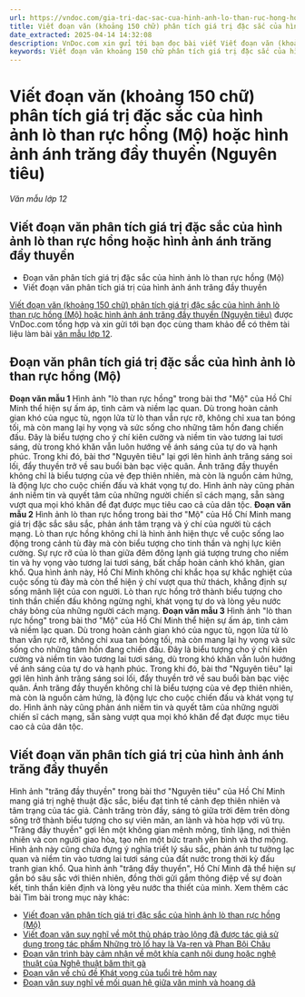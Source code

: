 ```yaml
---
url: https://vndoc.com/gia-tri-dac-sac-cua-hinh-anh-lo-than-ruc-hong-hoac-hinh-anh-anh-trang-day-thuyen-334836
title: Viết đoạn văn (khoảng 150 chữ) phân tích giá trị đặc sắc của hình ảnh lò than rực hồng (Mộ) hoặc hình ảnh ánh trăng đầy thuyền (Nguyên tiêu) - Văn mẫu lớp 12 - VnDoc.com
date_extracted: 2025-04-14 14:32:08
description: VnDoc.com xin gửi tới bạn đọc bài viết Viết đoạn văn (khoảng 150 chữ) phân tích giá trị đặc sắc của hình ảnh lò than rực hồng (Mộ) hoặc hình ảnh ánh trăng đầy thuyền (Nguyên tiêu) để bạn đọc cùng tham khảo nhé.
keywords: Viết đoạn văn khoảng 150 chữ phân tích giá trị đặc sắc của hình ảnh lò than rực hồng Mộ hoặc hình ảnh ánh trăng đầy thuyền Nguyên tiêu,ngữ văn 12,văn mẫu lớp 12,ngữ văn 12 kết nối tri thức,văn mẫu lớp 12 kết nối tri thức,Viết đoạn văn phân tích giá trị của hình ảnh ánh trăng đầy thuyền,Đoạn văn phân tích giá trị đặc sắc của hình ảnh lò than rực hồng,Viết đoạn văn phân tích giá trị đặc sắc của hình ảnh lò than rực hồng hoặc hình ảnh ánh trăng đầy thuyền
---
```


# Viết đoạn văn \(khoảng 150 chữ\) phân tích giá trị đặc sắc của hình ảnh lò than rực hồng \(Mộ\) hoặc hình ảnh ánh trăng đầy thuyền \(Nguyên tiêu\)
_Văn mẫu lớp 12_
## Viết đoạn văn phân tích giá trị đặc sắc của hình ảnh lò than rực hồng hoặc hình ảnh ánh trăng đầy thuyền
  * Đoạn văn phân tích giá trị đặc sắc của hình ảnh lò than rực hồng \(Mộ\)
  * Viết đoạn văn phân tích giá trị của hình ảnh ánh trăng đầy thuyền

[Viết đoạn văn \(khoảng 150 chữ\) phân tích giá trị đặc sắc của hình ảnh lò than rực hồng \(Mộ\) hoặc hình ảnh ánh trăng đầy thuyền \(Nguyên tiêu\)](<https://vndoc.com/gia-tri-dac-sac-cua-hinh-anh-lo-than-ruc-hong-hoac-hinh-anh-anh-trang-day-thuyen-334836>) được VnDoc.com tổng hợp và xin gửi tới bạn đọc cùng tham khảo để có thêm tài liệu làm bài [văn mẫu lớp 12](<https://vndoc.com/van-mau-lop12>).
## Đoạn văn phân tích giá trị đặc sắc của hình ảnh lò than rực hồng \(Mộ\)
**Đoạn văn mẫu 1**
Hình ảnh "lò than rực hồng" trong bài thơ "Mộ" của Hồ Chí Minh thể hiện sự ấm áp, tình cảm và niềm lạc quan. Dù trong hoàn cảnh gian khó của ngục tù, ngọn lửa từ lò than vẫn rực rỡ, không chỉ xua tan bóng tối, mà còn mang lại hy vọng và sức sống cho những tâm hồn đang chiến đấu. Đây là biểu tượng cho ý chí kiên cường và niềm tin vào tương lai tươi sáng, dù trong khó khăn vẫn luôn hướng về ánh sáng của tự do và hạnh phúc. Trong khi đó, bài thơ "Nguyên tiêu" lại gợi lên hình ảnh trăng sáng soi lối, đẩy thuyền trở về sau buổi bàn bạc việc quân. Ánh trăng đầy thuyền không chỉ là biểu tượng của vẻ đẹp thiên nhiên, mà còn là nguồn cảm hứng, là động lực cho cuộc chiến đấu và khát vọng tự do. Hình ảnh này cũng phản ánh niềm tin và quyết tâm của những người chiến sĩ cách mạng, sẵn sàng vượt qua mọi khó khăn để đạt được mục tiêu cao cả của dân tộc.
**Đoạn văn mẫu 2**
Hình ảnh lò than rực hồng trong bài thơ "Mộ" của Hồ Chí Minh mang giá trị đặc sắc sâu sắc, phản ánh tâm trạng và ý chí của người tù cách mạng. Lò than rực hồng không chỉ là hình ảnh hiện thực về cuộc sống lao động trong cảnh tù đày mà còn biểu tượng cho tinh thần và nghị lực kiên cường. Sự rực rỡ của lò than giữa đêm đông lạnh giá tượng trưng cho niềm tin và hy vọng vào tương lai tươi sáng, bất chấp hoàn cảnh khó khăn, gian khổ. Qua hình ảnh này, Hồ Chí Minh không chỉ khắc họa sự khắc nghiệt của cuộc sống tù đày mà còn thể hiện ý chí vượt qua thử thách, khẳng định sự sống mãnh liệt của con người. Lò than rực hồng trở thành biểu tượng cho tinh thần chiến đấu không ngừng nghỉ, khát vọng tự do và lòng yêu nước cháy bỏng của những người cách mạng.
**Đoạn văn mẫu 3**
Hình ảnh "lò than rực hồng" trong bài thơ "Mộ" của Hồ Chí Minh thể hiện sự ấm áp, tình cảm và niềm lạc quan. Dù trong hoàn cảnh gian khó của ngục tù, ngọn lửa từ lò than vẫn rực rỡ, không chỉ xua tan bóng tối, mà còn mang lại hy vọng và sức sống cho những tâm hồn đang chiến đấu. Đây là biểu tượng cho ý chí kiên cường và niềm tin vào tương lai tươi sáng, dù trong khó khăn vẫn luôn hướng về ánh sáng của tự do và hạnh phúc.
Trong khi đó, bài thơ "Nguyên tiêu" lại gợi lên hình ảnh trăng sáng soi lối, đẩy thuyền trở về sau buổi bàn bạc việc quân. Ánh trăng đầy thuyền không chỉ là biểu tượng của vẻ đẹp thiên nhiên, mà còn là nguồn cảm hứng, là động lực cho cuộc chiến đấu và khát vọng tự do. Hình ảnh này cũng phản ánh niềm tin và quyết tâm của những người chiến sĩ cách mạng, sẵn sàng vượt qua mọi khó khăn để đạt được mục tiêu cao cả của dân tộc.
## Viết đoạn văn phân tích giá trị của hình ảnh ánh trăng đầy thuyền
Hình ảnh "trăng đầy thuyền" trong bài thơ "Nguyên tiêu" của Hồ Chí Minh mang giá trị nghệ thuật đặc sắc, biểu đạt tinh tế cảnh đẹp thiên nhiên và tâm trạng của tác giả. Cảnh trăng tròn đầy, sáng tỏ giữa trời đêm trên dòng sông trở thành biểu tượng cho sự viên mãn, an lành và hòa hợp với vũ trụ. "Trăng đầy thuyền" gợi lên một không gian mênh mông, tĩnh lặng, nơi thiên nhiên và con người giao hòa, tạo nên một bức tranh yên bình và thơ mộng. Hình ảnh này cũng chứa đựng ý nghĩa triết lý sâu sắc, phản ánh tư tưởng lạc quan và niềm tin vào tương lai tươi sáng của đất nước trong thời kỳ đấu tranh gian khổ. Qua hình ảnh "trăng đầy thuyền", Hồ Chí Minh đã thể hiện sự gắn bó sâu sắc với thiên nhiên, đồng thời gửi gắm thông điệp về sự đoàn kết, tinh thần kiên định và lòng yêu nước tha thiết của mình.
Xem thêm các bài Tìm bài trong mục này khác:
  * [Viết đoạn văn phân tích giá trị đặc sắc của hình ảnh lò than rực hồng \(Mộ\)](</viet-doan-van-phan-tich-gia-tri-dac-sac-cua-hinh-anh-lo-than-ruc-hong-334837>)
  * [Viết đoạn văn suy nghĩ về một thủ pháp trào lộng đã được tác giả sử dụng trong tác phẩm Những trò lố hay là Va-ren và Phan Bội Châu](</suy-nghi-ve-mot-thu-phap-trao-long-da-duoc-su-dung-trong-nhung-tro-lo-hay-la-va-ren-va-phan-boi-chau-334862>)
  * [Đoạn văn trình bày cảm nhận về một khía cạnh nội dung hoặc nghệ thuật của Nghệ thuật băm thịt gà](</doan-van-trinh-bay-cam-nhan-ve-mot-khia-canh-noi-dung-hoac-nghe-thuat-cua-nghe-thuat-bam-thit-ga-334865>)
  * [Đoạn văn về chủ đề Khát vọng của tuổi trẻ hôm nay](</doan-van-ve-chu-de-khat-vong-cua-tuoi-tre-hom-nay-334870>)
  * [Đoạn văn suy nghĩ về mối quan hệ giữa văn minh và hoang dã](</doan-van-suy-nghi-ve-moi-quan-he-giua-van-minh-va-hoang-da-334873>)

